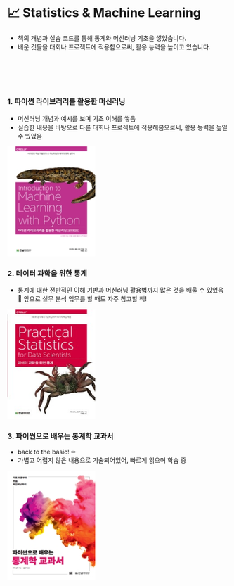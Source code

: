 # 📈 Statistics & Machine Learning
- 책의 개념과 실습 코드를 통해 통계와 머신러닝 기초을 쌓았습니다.
- 배운 것들을 대회나 프로젝트에 적용함으로써, 활용 능력을 높이고 있습니다.

<br> </br>
---
### 1. 파이썬 라이브러리를 활용한 머신러닝
- 머신러닝 개념과 예시를 보며 기초 이해를 쌓음
- 실습한 내용을 바탕으로 다른 대회나 프로젝트에 적용해봄으로써, 활용 능력을 높일 수 있었음   
<img src="./image/python_machine_learning_book.jpg" width="200" height="250">

### 2. 데이터 과학을 위한 통계
- 통계에 대한 전반적인 이해 기반과 머신러닝 활용법까지 많은 것을 배울 수 있었음       
📌 앞으로 실무 분석 업무를 할 때도 자주 참고할 책! 
<img src="./image/data_science_statistics.jpg" width="200" height="250">

### 3. 파이썬으로 배우는 통계학 교과서
- back to the basic! ✏
- 가볍고 어렵지 않은 내용으로 기술되어있어, 빠르게 읽으며 학습 중
<img src="./image/python_statistics.jpg" width="200" height="250">
